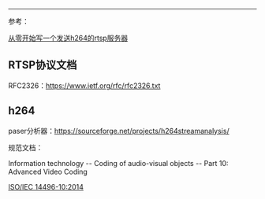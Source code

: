 

---



参考：

[从零开始写一个发送h264的rtsp服务器](https://www.cnblogs.com/x_wukong/p/8603480.html)

## RTSP协议文档

RFC2326：https://www.ietf.org/rfc/rfc2326.txt

## h264

paser分析器：https://sourceforge.net/projects/h264streamanalysis/

规范文档：

Information technology -- Coding of audio-visual objects -- Part 10: Advanced Video Coding

[ISO/IEC 14496-10:2014](https://standards.iso.org/ittf/PubliclyAvailableStandards/c066069_ISO_IEC_14496-10_2014.zip)